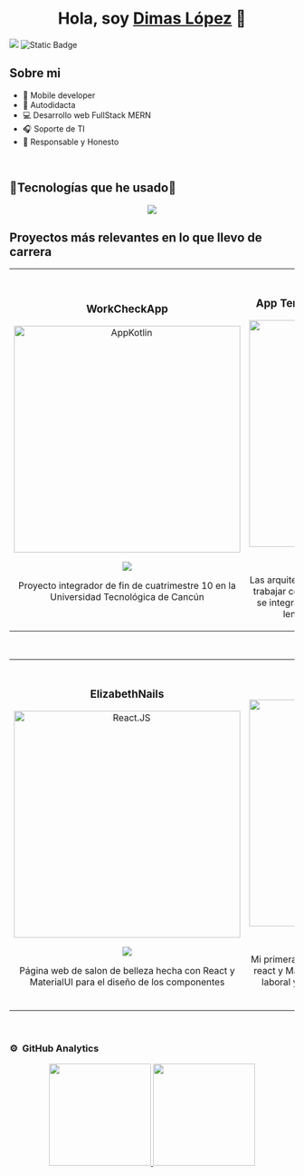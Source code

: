 <div align="center">
<h1 align="center">Hola, soy <a href="https://aristi.dev">Dimas López</a> 👋</h1>
</div>
<img src="[https://media.licdn.com/dms/image/v2/D4E16AQF0_c4EE0Nhrw/profile-displaybackgroundimage-shrink_350_1400/profile-displaybackgroundimage-shrink_350_1400/0/1692455806578?e=1743638400&v=beta&t=KNdgF28TW-QW0ogvP9nFMxD-0QifxlHc5AF3GgXzun8](https://media.licdn.com/dms/image/v2/D4E16AQGWOfnivjh7Ww/profile-displaybackgroundimage-shrink_350_1400/B4EZVN_8lJGYAY-/0/1740770364062?e=1746662400&v=beta&t=nNg5odZO4IRiueacSK5RWA1Xw85A92HKVBF4ovMCV-s)">

<img alt="Static Badge" src="https://img.shields.io/badge/Ingeniero_en_desarollo_y_gestion_del_software-blue?logo=readdotcv&link=www.linkedin.com%2Fin%2Fdimas-arturo-l%C3%B3pez-montalvo-7701bb285">

## Sobre mi
 
- 📲 Mobile developer
- 💪 Autodidacta
- 💻 Desarrollo web FullStack MERN
- 🎧 Soporte de TI
- 👔 Responsable y Honesto
<br>

<h2> 🔅Tecnologías que he usado🔅 </h2>

<p align="center">
  <a href="https://skillicons.dev">
    <img src="https://skillicons.dev/icons?i=react,angular,nodejs,kotlin,arduino,bootstrap,materialui,cs,html,css,js,dotnet,figma,firebase,git,github,ai,java,laravel,linkedin,redux,sqlite,mongodb,mysql,notion,npm,ps,php,postman,py,ts,ubuntu,visualstudio,vite,androidstudio,gradle,gcp,vscode&perline =14" />
  </a>
</p>

## Proyectos más relevantes en lo que llevo de carrera
<table>
<tr>
<td width="50%">
<h3 align="center">WorkCheckApp</h3>
<div align="center">
<a href="https://github.com/dimaslopez2003/CheckWork.git" target="_blank"><img src="https://i.imgur.com/Ydem3mU.jpeg" width="400" alt="AppKotlin"></a>
<p>
<a href="https://github.com/dimaslopez2003/CheckWork.git" target="_blank">
<img src="https://img.shields.io/badge/CÓDIGO-ff9?style=for-the-badge&logo=github&logoColor=black">
</a>
</p>
<p>Proyecto integrador de fin de cuatrimestre 10 en la Universidad Tecnológica de Cancún</p>
</div>
                                                                                      
</td>

<td width="50%">
               <br>
<h3 align="center">App TemasDeChat - Arquitectura MVVM</h3>
<div align="center">                                       
<a href="https://github.com/DimasArturo/ThemesChat.git" target="_blank"><img src="https://imgur.com/iCwGXmV.jpeg" width="400" alt="Curso arquitectura MVVM"></a>
<br>
<p>
<a href="https://github.com/DimasArturo/ThemesChat.git" target="_blank">
<img src="https://img.shields.io/badge/C%C3%93DIGO-80ffaa?style=for-the-badge&logo=github&logoColor=black">
</a>
</p>
</p>Las arquitecturas son <strong>IMPRESCINDIBLES</strong> para poder trabajar como desarrollador/a Android. En esta App se integra el modelo MVVVM y UX/UI mediante el lenguaje Kotlin con JetPackCompose</p>
</div>                                                             
</table>                                                                                 
</div>
<br>

<table>
<tr>
<td width="50%">
<h3 align="center">ElizabethNails</h3>
<div align="center">
<a href="https://github.com/dimaslopez2003/U-as_Eli.git" target="_blank"><img src="https://imgur.com/nCgS2rT.jpeg" width="400" alt="React.JS"></a>
<p>
<a href="https://github.com/dimaslopez2003/U-as_Eli.git" target="_blank">
<img src="https://img.shields.io/badge/CÓDIGO-ff9?style=for-the-badge&logo=github&logoColor=black">
</a>
</p>
<p> Página web de salon de belleza hecha con React y MaterialUI para el diseño de los componentes</p>
</div>
                                                                                      
</td>       

<td width="50%">
<h3 align="center">CV con React</h3>
<div align="center">
<a href="https://github.com/dimaslopez2003/cv-react.git" target="_blank"><img src="https://imgur.com/0TlDwvg.jpeg" width="400" alt="CV"></a>
<p>
<a href="https://github.com/dimaslopez2003/cv-react.git" target="_blank">
<img src="https://img.shields.io/badge/C%C3%93DIGO-cfaae0?style=for-the-badge&logo=github&logoColor=black">
</a>
</p>
<p>Mi primera aplicacion web en producción hecha con react y MateriaUI en la cual destaco mi experiencia laboral y academica, la app web está publicada mediante GitHub Pages.</p>
</div>
                                                                                      
</td>  
</table>                                                                                 
</div>
<br>

### ⚙️ &nbsp;GitHub Analytics

<p align="center">
<a href="https://github.com/DimasArturo">
  <img height="180em" src="https://github-readme-stats-eight-theta.vercel.app/api?username=DimasArturo&show_icons=true&theme=algolia&include_all_commits=true&count_private=true"/>
  <img height="180em" src="https://github-readme-stats-eight-theta.vercel.app/api/top-langs/?username=DimasArturo&layout=compact&langs_count=8&theme=algolia"/>
</a>
</p>
